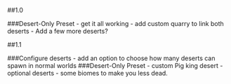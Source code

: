 ##1.0

  ###Desert-Only Preset
    - get it all working
    - add custom quarry to link both deserts
    - Add a few more deserts?

##1.1

  ###Configure deserts
    - add an option to choose how many deserts can spawn in normal worlds
  ###Desert-Only Preset
    - custom Pig king desert
    - optional deserts
    - some biomes to make you less dead.
